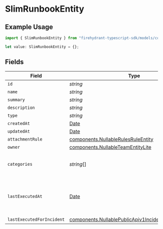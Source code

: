 # SlimRunbookEntity

## Example Usage

```typescript
import { SlimRunbookEntity } from "firehydrant-typescript-sdk/models/components";

let value: SlimRunbookEntity = {};
```

## Fields

| Field                                                                                                                          | Type                                                                                                                           | Required                                                                                                                       | Description                                                                                                                    |
| ------------------------------------------------------------------------------------------------------------------------------ | ------------------------------------------------------------------------------------------------------------------------------ | ------------------------------------------------------------------------------------------------------------------------------ | ------------------------------------------------------------------------------------------------------------------------------ |
| `id`                                                                                                                           | *string*                                                                                                                       | :heavy_minus_sign:                                                                                                             | N/A                                                                                                                            |
| `name`                                                                                                                         | *string*                                                                                                                       | :heavy_minus_sign:                                                                                                             | N/A                                                                                                                            |
| `summary`                                                                                                                      | *string*                                                                                                                       | :heavy_minus_sign:                                                                                                             | N/A                                                                                                                            |
| `description`                                                                                                                  | *string*                                                                                                                       | :heavy_minus_sign:                                                                                                             | N/A                                                                                                                            |
| `type`                                                                                                                         | *string*                                                                                                                       | :heavy_minus_sign:                                                                                                             | N/A                                                                                                                            |
| `createdAt`                                                                                                                    | [Date](https://developer.mozilla.org/en-US/docs/Web/JavaScript/Reference/Global_Objects/Date)                                  | :heavy_minus_sign:                                                                                                             | N/A                                                                                                                            |
| `updatedAt`                                                                                                                    | [Date](https://developer.mozilla.org/en-US/docs/Web/JavaScript/Reference/Global_Objects/Date)                                  | :heavy_minus_sign:                                                                                                             | N/A                                                                                                                            |
| `attachmentRule`                                                                                                               | [components.NullableRulesRuleEntity](../../models/components/nullablerulesruleentity.md)                                       | :heavy_minus_sign:                                                                                                             | N/A                                                                                                                            |
| `owner`                                                                                                                        | [components.NullableTeamEntityLite](../../models/components/nullableteamentitylite.md)                                         | :heavy_minus_sign:                                                                                                             | N/A                                                                                                                            |
| `categories`                                                                                                                   | *string*[]                                                                                                                     | :heavy_minus_sign:                                                                                                             | categories the runbook applies to                                                                                              |
| `lastExecutedAt`                                                                                                               | [Date](https://developer.mozilla.org/en-US/docs/Web/JavaScript/Reference/Global_Objects/Date)                                  | :heavy_minus_sign:                                                                                                             | The timestamp when this runbook was last executed                                                                              |
| `lastExecutedForIncident`                                                                                                      | [components.NullablePublicApiv1IncidentsSuccinctEntity](../../models/components/nullablepublicapiv1incidentssuccinctentity.md) | :heavy_minus_sign:                                                                                                             | N/A                                                                                                                            |